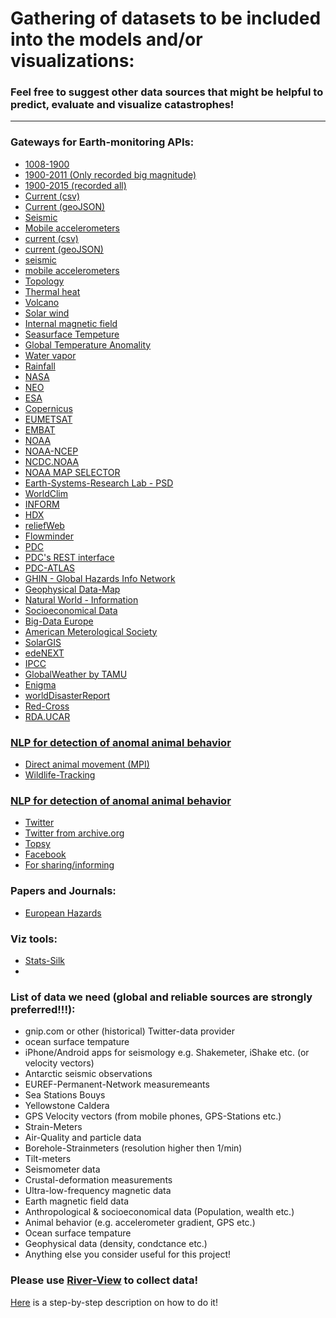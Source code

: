 # Gathering of datasets to be included into the models and/or visualizations:

### Feel free to suggest other data sources that might be helpful to predict, evaluate and visualize catastrophes!
_______________________________________________________________________________________________________________________________

### Gateways for Earth-monitoring APIs:
- [1008-1900](http://www.emidius.eu/GEH/)
- [1900-2011 (Only recorded big magnitude)](http://www.isc.ac.uk/iscgem/download.php) 
- [1900-2015 (recorded all)](http://earthquake.usgs.gov/earthquakes/search/)
- [Current (csv)](http://earthquake.usgs.gov/earthquakes/feed/v1.0/csv.php)
- [Current (geoJSON)](http://earthquake.usgs.gov/earthquakes/feed/v1.0/geojson.php)
- [Seismic](https://www.unavco.org/data/data.html)
- [Mobile accelerometers](http://bayen.eecs.berkeley.edu/sites/default/files/journals/06470715.pdf)
- [current (csv)](http://earthquake.usgs.gov/earthquakes/feed/v1.0/csv.php)
- [current (geoJSON)](http://earthquake.usgs.gov/earthquakes/feed/v1.0/geojson.php)
- [seismic](https://www.unavco.org/data/data.html)
- [mobile accelerometers](http://bayen.eecs.berkeley.edu/sites/default/files/journals/06470715.pdf)
- [Topology](http://opentopo.sdsc.edu/gridsphere/gridsphere?cid=datasets)
- [Thermal heat](http://www.heatflow.und.edu/data.html)
- [Volcano](http://www.volcano.si.edu/tdpmap/)
- [Solar wind](http://www.srl.caltech.edu/cgi-bin/dib/rundibviewssprotonsl2/ACE/ASC/DATA/level2/ssprotons?ss_data_12min.hdf!hdfref;tag=1962,ref=3,s=0)
- [Internal magnetic field](http://www.srl.caltech.edu/cgi-bin/dib/rundibviewmagl2/ACE/ASC/DATA/level2/mag?mag_data_1day.hdf!hdfref;tag=1962,ref=6,s=0)
- [Seasurface Tempeture](http://neo.sci.gsfc.nasa.gov/view.php?datasetId=MYD28D)
- [Global Temperature Anomality](http://neo.sci.gsfc.nasa.gov/view.php?datasetId=GISS_TA_M)
- [Water vapor](http://neo.sci.gsfc.nasa.gov/view.php?datasetId=MYDAL2_M_SKY_WV)
- [Rainfall](http://neo.sci.gsfc.nasa.gov/view.php?datasetId=TRMM_3B43M)
- [NASA](https://data.nasa.gov/data?category=Earth%20Science&search=&type=)
- [NEO](http://neo.sci.gsfc.nasa.gov/)
- [ESA](https://earth.esa.int/web/guest/data-access/online-archives)
- [Copernicus](https://copernicusdata.esa.int/)
- [EUMETSAT](http://www.eumetsat.int/website/home/Data/DataDelivery/OnlineDataAccess/index.html)
- [EMBAT](http://www.emdat.be/world-map)
- [NOAA](http://www.noaa.gov/)
- [NOAA-NCEP](http://www.ncep.noaa.gov/)
- [NCDC.NOAA](http://www.ncdc.noaa.gov/)
- [NOAA MAP SELECTOR](http://gis.ncdc.noaa.gov/map/viewer/#app=cdo&cfg=cdo&theme=daily&layers=111&node=gis)
- [Earth-Systems-Research Lab - PSD](http://www.esrl.noaa.gov/psd/data/)
- [WorldClim](http://www.worldclim.org/)
- [INFORM](http://www.inform-index.org/)
- [HDX](https://data.hdx.rwlabs.org/)
- [reliefWeb](http://reliefweb.int/)
- [Flowminder](http://www.flowminder.org/)
- [PDC](http://www.pdc.org/)
- [PDC's REST interface](http://agsc.pdc.org/arcgis/rest/services/global/pdc_historical_hazards/MapServer)
- [PDC-ATLAS](http://atlas.pdc.org/atlas/)
- [GHIN - Global Hazards Info Network](http://ghin.pdc.org/ghin/catalog/search/browse/browse.page)
- [Geophysical Data-Map](http://maps.ngdc.noaa.gov/viewers/geophysics/)
- [Natural World - Information](http://www.naturalearthdata.com/)
- [Socioeconomical Data](http://sedac.ciesin.columbia.edu/)
- [Big-Data Europe](http://www.big-data-europe.eu/climate/)
- [American Meterological Society](http://www.ametsoc.org/AMSedu/ECS/index.html)
- [SolarGIS](http://solargis.info/imaps/)
- [edeNEXT](http://www.edenextdata.com/?q=data)
- [IPCC](http://www.ipcc-data.org/)
- [GlobalWeather by TAMU](http://globalweather.tamu.edu/)
- [Enigma](https://app.enigma.io)
- [worldDisasterReport](http://worlddisastersreport.org/en/data/index.html)
- [Red-Cross](https://www.ifrc.org/world-disasters-report-2014/data)
- [RDA.UCAR](http://rda.ucar.edu/#!lfd?nb=y&b=all&v=Full+List)


### [NLP for detection of anomal animal behavior](http://en.m.wikipedia.org/wiki/Earthquake_prediction#Animal_behavior)
- [Direct animal movement (MPI)](https://www.movebank.org/)
- [Wildlife-Tracking](http://www.wildlifetracking.org/)

### [NLP for detection of anomal animal behavior](http://en.m.wikipedia.org/wiki/Earthquake_prediction#Animal_behavior)
- [Twitter](https://dev.twitter.com/rest/reference/get/search/tweets)
- [Twitter from archive.org](https://archive.org/details/twitterstream)
- [Topsy](http://about.topsy.com/)
- [Facebook](https://developers.facebook.com/)
- [For sharing/informing](https://docs.oneall.com/api/)

### Papers and Journals:
- [European Hazards](http://www.natural-hazards-and-earth-system-sciences.net/index.html)

### Viz tools:
- [Stats-Silk](http://www.statsilk.com/software/statplanet)
- 
### List of data we need (global and reliable sources are strongly preferred!!!):
- gnip.com or other (historical) Twitter-data provider
- ocean surface tempature
- iPhone/Android apps for seismology e.g. Shakemeter, iShake etc. (or velocity vectors)
- Antarctic seismic observations
- EUREF-Permanent-Network measuremeants 
- Sea Stations Bouys
- Yellowstone Caldera
- GPS Velocity vectors (from mobile phones, GPS-Stations etc.)
- Strain-Meters
- Air-Quality and particle data
- Borehole-Strainmeters (resolution higher then 1/min)
- Tilt-meters
- Seismometer data
- Crustal-deformation measurements
- Ultra-low-frequency magnetic data
- Earth magnetic field data
- Anthropological & socioeconomical data (Population, wealth etc.)
- Animal behavior (e.g. accelerometer gradient, GPS etc.)
- Ocean surface tempature
- Geophysical data (density, condctance etc.)
- Anything else you consider useful for this project!

### Please use [River-View](https://github.com/nupic-community/river-view) to collect data!
[Here](https://github.com/nupic-community/river-view/wiki/Creating-a-River) is a step-by-step description on how to do it!
